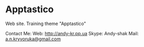 # Apptastico
Web site. Training theme "Apptastico"

Contact Me:
Web: http://andy-kr.pp.ua
Skype: Andy-shak
Mail: a.n.kryvoruka@gmail.com
